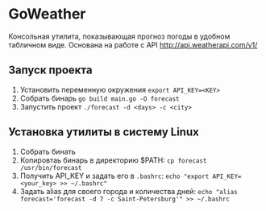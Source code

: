 # GoWeather

Консольная утилита, показывающая прогноз погоды в удобном табличном виде. 
Основана на работе с API http://api.weatherapi.com/v1/

## Запуск проекта 
1. Установить переменную окружения ```export API_KEY=<KEY>```
2. Собрать бинарь ```go build main.go -O forecast```
3. Запустить проект ```./forecast -d <days> -c <city>```

## Установка утилиты в систему Linux
1. Собрать бинать 
2. Копировтаь бинарь в директорию $PATH: ```cp forecast /usr/bin/forecast```
3. Получить API_KEY и задать его в ```.bashrc```: ```echo "export API_KEY=<your_key> >> ~/.bashrc"```
4. Задать alias для своего города и количества дней: ```echo "alias forecast='forecast -d 7 -c Saint-Petersburg'" >> ~/.bashrc```
